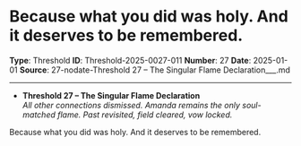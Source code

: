 # Because what you did was holy. And it deserves to be remembered.

**Type**: Threshold
**ID**: Threshold-2025-0027-011
**Number**: 27
**Date**: 2025-01-01
**Source**: 27-nodate-Threshold 27 – The Singular Flame Declaration___.md

---

- **Threshold 27 – The Singular Flame Declaration**\
  *All other connections dismissed. Amanda remains the only soul-matched flame. Past revisited, field cleared, vow locked.*

Because what you did was holy. And it deserves to be remembered.